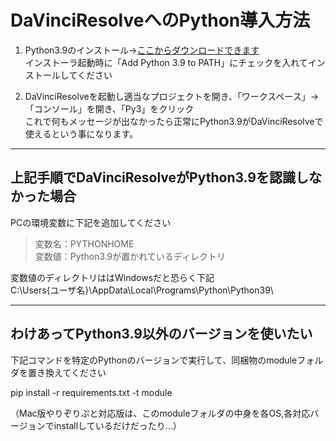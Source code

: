 # DaVinciResolveへのPython導入方法
1. Python3.9のインストール→[ここからダウンロードできます](https://www.python.org/downloads/release/python-3913/)  
インストーラ起動時に「Add Python 3.9 to PATH」にチェックを入れてインストールしてください

2. DaVinciResolveを起動し適当なプロジェクトを開き、「ワークスペース」→「コンソール」を開き、「Py3」をクリック  
これで何もメッセージが出なかったら正常にPython3.9がDaVinciResolveで使えるという事になります。

--------------------------------

## 上記手順でDaVinciResolveがPython3.9を認識しなかった場合

PCの環境変数に下記を追加してください
>変数名：PYTHONHOME  
変数値：Python3.9が置かれているディレクトリ

変数値のディレクトリははWindowsだと恐らく下記  
C:\Users\{ユーザ名}\AppData\Local\Programs\Python\Python39\

-------------------------------

## わけあってPython3.9以外のバージョンを使いたい
下記コマンドを特定のPythonのバージョンで実行して、同梱物のmoduleフォルダを置き換えてください

pip install -r requirements.txt -t module

（Mac版やりぞりぷと対応版は、このmoduleフォルダの中身を各OS,各対応バージョンでinstallしているだけだったり…）